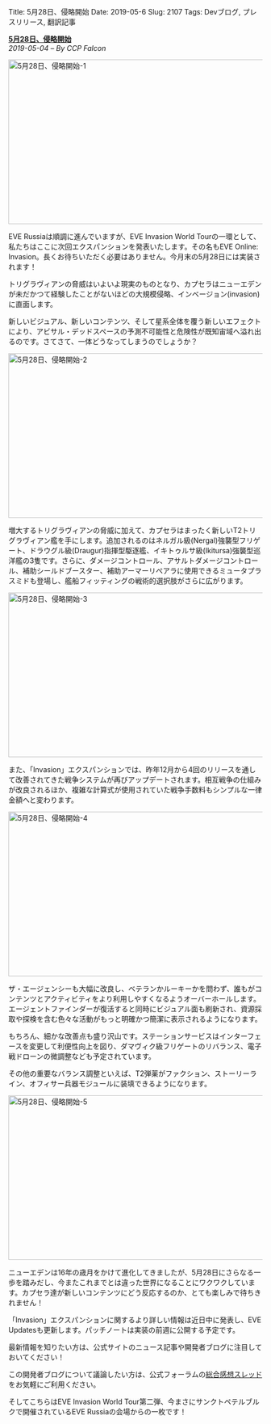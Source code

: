 Title: 5月28日、侵略開始
Date: 2019-05-6
Slug: 2107
Tags: Devブログ, プレスリリース, 翻訳記事

<p class="lead"><strong><a href="https://www.eveonline.com/article/pqzg86/the-invasion-is-coming-may-28th">5月28日、侵略開始</a></strong><br/>
<em>2019-05-04 – By CCP Falcon</em></p>
<p style="margin-bottom: 1em;"><img alt="5月28日、侵略開始-1" class="alignnone" height="326" src="https://evekatsu.github.io/parrot-archives/images/2107-1.png" width="580"/></p>
<p>EVE Russiaは順調に進んでいますが、EVE Invasion World Tourの一環として、私たちはここに次回エクスパンションを発表いたします。その名もEVE Online: Invasion。長くお待ちいただく必要はありません。今月末の5月28日には実装されます！</p>
<p>トリグラヴィアンの脅威はいよいよ現実のものとなり、カプセラはニューエデンが未だかつて経験したことがないほどの大規模侵略、インベージョン(invasion)に直面します。</p>
<p>新しいビジュアル、新しいコンテンツ、そして星系全体を覆う新しいエフェクトにより、アビサル・デッドスペースの予測不可能性と危険性が既知宙域へ溢れ出るのです。さてさて、一体どうなってしまうのでしょうか？</p>
<p style="margin-bottom: 1em;"><img alt="5月28日、侵略開始-2" class="alignnone" height="326" src="https://evekatsu.github.io/parrot-archives/images/2107-2.jpg" width="580"/></p>
<p>増大するトリグラヴィアンの脅威に加えて、カプセラはまったく新しいT2トリグラヴィアン艦を手にします。追加されるのはネルガル級(Nergal)強襲型フリゲート、ドラウグル級(Draugur)指揮型駆逐艦、イキトゥルサ級(Ikitursa)強襲型巡洋艦の3隻です。さらに、ダメージコントロール、アサルトダメージコントロール、補助シールドブースター、補助アーマーリペアラに使用できるミュータプラスミドも登場し、艦船フィッティングの戦術的選択肢がさらに広がります。</p>
<p style="margin-bottom: 1em;"><img alt="5月28日、侵略開始-3" class="alignnone" height="326" src="https://evekatsu.github.io/parrot-archives/images/2107-3.png" width="580"/></p>
<p>また、「Invasion」エクスパンションでは、昨年12月から4回のリリースを通して改善されてきた戦争システムが再びアップデートされます。相互戦争の仕組みが改良されるほか、複雑な計算式が使用されていた戦争手数料もシンプルな一律金額へと変わります。</p>
<p style="margin-bottom: 1em;"><img alt="5月28日、侵略開始-4" class="alignnone" height="326" src="https://evekatsu.github.io/parrot-archives/images/2107-4.png" width="580"/></p>
<p>ザ・エージェンシーも大幅に改良し、ベテランかルーキーかを問わず、誰もがコンテンツとアクティビティをより利用しやすくなるようオーバーホールします。エージェントファインダーが復活すると同時にビジュアル面も刷新され、資源採取や探検を含む色々な活動がもっと明確かつ簡潔に表示されるようになります。</p>
<p>もちろん、細かな改善点も盛り沢山です。ステーションサービスはインターフェースを変更して利便性向上を図り、ダマヴィク級フリゲートのリバランス、電子戦ドローンの微調整なども予定されています。</p>
<p>その他の重要なバランス調整といえば、T2弾薬がファクション、ストーリーライン、オフィサー兵器モジュールに装填できるようになります。</p>
<p style="margin-bottom: 1em;"><img alt="5月28日、侵略開始-5" class="alignnone" height="326" src="https://evekatsu.github.io/parrot-archives/images/2107-5.png" width="580"/></p>
<p>ニューエデンは16年の歳月をかけて進化してきましたが、5月28日にさらなる一歩を踏みだし、今またこれまでとは違った世界になることにワクワクしています。カプセラ達が新しいコンテンツにどう反応するのか、とても楽しみで待ちきれません！</p>
<p>「Invasion」エクスパンションに関するより詳しい情報は近日中に発表し、EVE Updatesも更新します。パッチノートは実装の前週に公開する予定です。</p>
<p>最新情報を知りたい方は、公式サイトのニュース記事や開発者ブログに注目しておいてください！</p>
<p>この開発者ブログについて議論したい方は、公式フォーラムの<a href="https://forums.eveonline.com/t/devblog-eve-online-invasion-coming-may-28th/156813">総合感想スレッド</a>をお気軽にご利用ください。</p>
<p>そしてこちらはEVE Invasion World Tour第二弾、今まさにサンクトペテルブルクで開催されているEVE Russiaの会場からの一枚です！</p>

